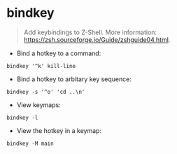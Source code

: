 # bindkey

> Add keybindings to Z-Shell.
> More information: <https://zsh.sourceforge.io/Guide/zshguide04.html>.

- Bind a hotkey to a command:

`bindkey '^k' kill-line`

- Bind a hotkey to arbitary key sequence:

`bindkey -s '^o' 'cd ..\n'`

- View keymaps:

`bindkey -l`

- View the hotkey in a keymap:

`bindkey -M main`
